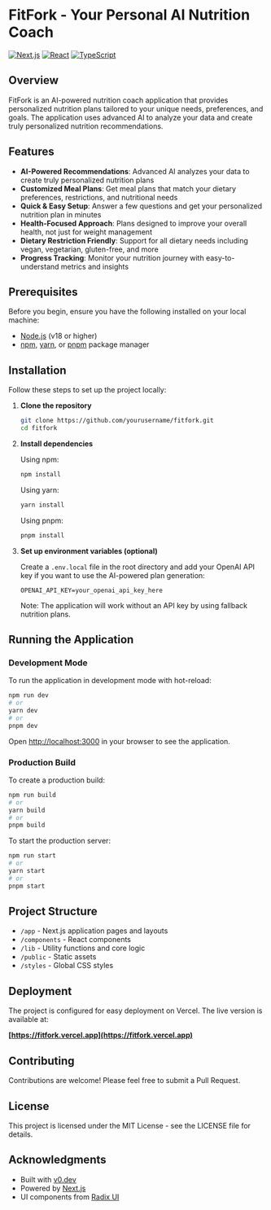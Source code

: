 # FitFork - Your Personal AI Nutrition Coach

[![Next.js](https://img.shields.io/badge/Next.js-15.2.4-blue?style=for-the-badge&logo=next.js)](https://nextjs.org/)
[![React](https://img.shields.io/badge/React-19-blue?style=for-the-badge&logo=react)](https://react.dev/)
[![TypeScript](https://img.shields.io/badge/TypeScript-5-blue?style=for-the-badge&logo=typescript)](https://www.typescriptlang.org/)

## Overview

FitFork is an AI-powered nutrition coach application that provides personalized nutrition plans tailored to your unique needs, preferences, and goals. The application uses advanced AI to analyze your data and create truly personalized nutrition recommendations.

## Features

- **AI-Powered Recommendations**: Advanced AI analyzes your data to create truly personalized nutrition plans
- **Customized Meal Plans**: Get meal plans that match your dietary preferences, restrictions, and nutritional needs
- **Quick & Easy Setup**: Answer a few questions and get your personalized nutrition plan in minutes
- **Health-Focused Approach**: Plans designed to improve your overall health, not just for weight management
- **Dietary Restriction Friendly**: Support for all dietary needs including vegan, vegetarian, gluten-free, and more
- **Progress Tracking**: Monitor your nutrition journey with easy-to-understand metrics and insights

## Prerequisites

Before you begin, ensure you have the following installed on your local machine:

- [Node.js](https://nodejs.org/) (v18 or higher)
- [npm](https://www.npmjs.com/), [yarn](https://yarnpkg.com/), or [pnpm](https://pnpm.io/) package manager

## Installation

Follow these steps to set up the project locally:

1. **Clone the repository**

   ```bash
   git clone https://github.com/yourusername/fitfork.git
   cd fitfork
   ```

2. **Install dependencies**

   Using npm:
   ```bash
   npm install
   ```

   Using yarn:
   ```bash
   yarn install
   ```

   Using pnpm:
   ```bash
   pnpm install
   ```

3. **Set up environment variables (optional)**

   Create a `.env.local` file in the root directory and add your OpenAI API key if you want to use the AI-powered plan generation:

   ```
   OPENAI_API_KEY=your_openai_api_key_here
   ```

   Note: The application will work without an API key by using fallback nutrition plans.

## Running the Application

### Development Mode

To run the application in development mode with hot-reload:

```bash
npm run dev
# or
yarn dev
# or
pnpm dev
```

Open [http://localhost:3000](http://localhost:3000) in your browser to see the application.

### Production Build

To create a production build:

```bash
npm run build
# or
yarn build
# or
pnpm build
```

To start the production server:

```bash
npm run start
# or
yarn start
# or
pnpm start
```

## Project Structure

- `/app` - Next.js application pages and layouts
- `/components` - React components
- `/lib` - Utility functions and core logic
- `/public` - Static assets
- `/styles` - Global CSS styles

## Deployment

The project is configured for easy deployment on Vercel. The live version is available at:

**[https://fitfork.vercel.app](https://fitfork.vercel.app)**

## Contributing

Contributions are welcome! Please feel free to submit a Pull Request.

## License

This project is licensed under the MIT License - see the LICENSE file for details.

## Acknowledgments

- Built with [v0.dev](https://v0.dev)
- Powered by [Next.js](https://nextjs.org/)
- UI components from [Radix UI](https://www.radix-ui.com/)
